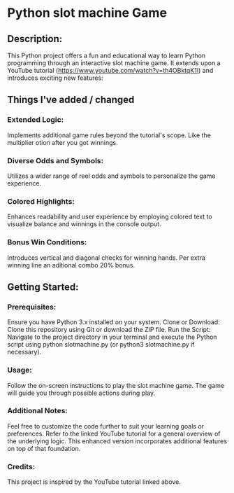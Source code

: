 # Python slot machine Game

## Description:

This Python project offers a fun and educational way to learn Python programming through an interactive slot machine game. It extends upon a YouTube tutorial (https://www.youtube.com/watch?v=th4OBktqK1I) and introduces exciting new features:

## Things I've added / changed

### Extended Logic: 
Implements additional game rules beyond the tutorial's scope. Like the multiplier otion after you got winnings.

### Diverse Odds and Symbols: 
Utilizes a wider range of reel odds and symbols to personalize the game experience.

### Colored Highlights: 
Enhances readability and user experience by employing colored text to visualize balance and winnings in the console output.

### Bonus Win Conditions: 
Introduces vertical and diagonal checks for winning hands. Per extra winning line an aditional combo 20% bonus.

## Getting Started:

### Prerequisites: 
Ensure you have Python 3.x installed on your system.
Clone or Download: Clone this repository using Git or download the ZIP file.
Run the Script: Navigate to the project directory in your terminal and execute the Python script using python slotmachine.py (or python3 slotmachine.py if necessary).

### Usage:
Follow the on-screen instructions to play the slot machine game. The game will guide you through possible actions during play.

### Additional Notes:
Feel free to customize the code further to suit your learning goals or preferences.
Refer to the linked YouTube tutorial for a general overview of the underlying logic. This enhanced version incorporates additional features on top of that foundation.

### Credits:
This project is inspired by the YouTube tutorial linked above.
